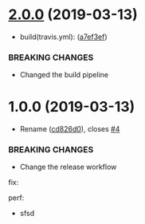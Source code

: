 # [2.0.0](https://github.com/JayaKrishnaNamburu/highlighter/compare/v1.0.0...v2.0.0) (2019-03-13)


* build(travis.yml): ([a7ef3ef](https://github.com/JayaKrishnaNamburu/highlighter/commit/a7ef3ef))


### BREAKING CHANGES

* Changed the build pipeline

# 1.0.0 (2019-03-13)


* Rename ([cd826d0](https://github.com/JayaKrishnaNamburu/highlighter/commit/cd826d0)), closes [#4](https://github.com/JayaKrishnaNamburu/highlighter/issues/4)


### BREAKING CHANGES

* Change the release workflow

fix:

perf:
* sfsd
